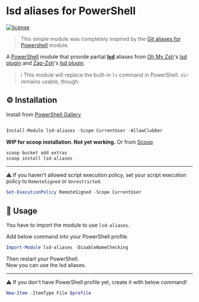 # lsd aliases for PowerShell

[![license](https://img.shields.io/github/license/FelipeCybis/pwsh-lsd-aliases.svg?style=flat-square)](./LICENSE)

> This simple module was completely inspired by the [Git aliases for Powershell](https://github.com/gluons/powershell-git-aliases) module.

A [PowerShell](https://microsoft.com/powershell) module that provide partial
**[lsd](https://github.com/lsd-rs/lsd)** aliases from [Oh My
Zsh](https://github.com/robbyrussell/oh-my-zsh)'s [lsd
plugin](https://github.com/yuhonas/zsh-aliases-lsd) and [Zap-Zsh](https://github.com/zap-zsh/zap)'s [lsd plugin](https://github.com/wintermi/zsh-lsd).


> ℹ️ This module will replace the built-in `ls` command in PowerShell. `dir`
> remains usable, though.


## ⚙️ Installation


Install from [PowerShell
Gallery](https://www.powershellgallery.com/packages/lsd-aliases/)


```powershell

Install-Module lsd-aliases -Scope CurrentUser -AllowClobber

```

**WIP for scoop installation. Not yet working.**
Or from
[Scoop](https://github.com/ScoopInstaller/Extras/blob/master/bucket/lsd-aliases.json)


```powershell
scoop bucket add extras
scoop install lsd-aliases
```

---

⚠️ If you haven't allowed script execution policy, set your script execution
policy to `RemoteSigned` or `Unrestricted`.

```powershell
Set-ExecutionPolicy RemoteSigned -Scope CurrentUser
```

## 🛂 Usage

You have to import the module to use `lsd-aliases`.

Add below command into your PowerShell profile.

```powershell
Import-Module lsd-aliases -DisableNameChecking
```

Then restart your PowerShell.  
Now you can use the lsd aliases.

---

⚠️ If you don't have PowerShell profile yet, create it with below command!

```powershell
New-Item -ItemType File $profile
```
